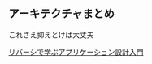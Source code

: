 ## アーキテクチャまとめ

これさえ抑えとけば大丈夫

[リバーシで学ぶアプリケーション設計入門](https://www.udemy.com/course/learning-application-architecture-with-reversi/learn/lecture/34332512#content)